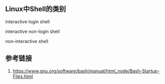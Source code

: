 ## Linux中Shell的类别


interactive login shell

interactive non-login shell

non-interactive shell


## 参考链接
1. https://www.gnu.org/software/bash/manual/html_node/Bash-Startup-Files.html